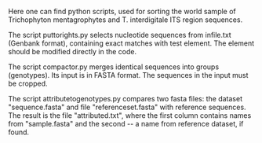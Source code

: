 Here one can find python scripts, used for sorting the world sample of Trichophyton mentagrophytes and T. interdigitale ITS region sequences.

The script puttorights.py selects nucleotide sequences from infile.txt (Genbank format), containing exact matches with test element. The element should be modified directly in the code.

The script compactor.py merges identical sequences into groups (genotypes). Its input is in FASTA format. The sequences in the input must be cropped.

The script attributetogenotypes.py compares two fasta files: the dataset "sequence.fasta" and file "referenceset.fasta" with reference sequences. The result is the file "attributed.txt", where the first column contains names from "sample.fasta" and the second -- a name from reference dataset, if found.
